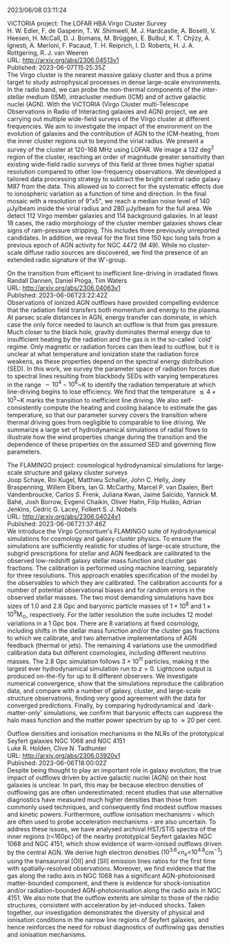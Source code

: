 2023/06/08 03:11:24  

ViCTORIA project: The LOFAR HBA Virgo Cluster Survey  
H. W. Edler, F. de Gasperin, T. W. Shimwell, M. J. Hardcastle, A. Boselli, V. Heesen, H. McCall, D. J. Bomans, M. Brüggen, E. Bulbul, K. T. Chŷzy, A. Ignesti, A. Merloni, F. Pacaud, T. H. Reiprich, I. D. Roberts, H. J. A. Rottgering, R. J. van Weeren  
URL: http://arxiv.org/abs/2306.04513v1  
Published: 2023-06-07T15:25:35Z  
  The Virgo cluster is the nearest massive galaxy cluster and thus a prime target to study astrophysical processes in dense large-scale environments. In the radio band, we can probe the non-thermal components of the inter-stellar medium (ISM), intracluster medium (ICM) and of active galactic nuclei (AGN). With the ViCTORIA (Virgo Cluster multi-Telescope Observations in Radio of Interacting galaxies and AGN) project, we are carrying out multiple wide-field surveys of the Virgo cluster at different frequencies. We aim to investigate the impact of the environment on the evolution of galaxies and the contribution of AGN to the ICM-heating, from the inner cluster regions out to beyond the virial radius. We present a survey of the cluster at 120-168 MHz using LOFAR. We image a 132 deg$^2$ region of the cluster, reaching an order of magnitude greater sensitivity than existing wide-field radio surveys of this field at three times higher spatial resolution compared to other low-frequency observations. We developed a tailored data processing strategy to subtract the bright central radio galaxy M87 from the data. This allowed us to correct for the systematic effects due to ionospheric variation as a function of time and direction. In the final mosaic with a resolution of 9"x5", we reach a median noise level of 140 ${\mu}$Jy/beam inside the virial radius and 280 ${\mu}$Jy/beam for the full area. We detect 112 Virgo member galaxies and 114 background galaxies. In at least 18 cases, the radio morphology of the cluster member galaxies shows clear signs of ram-pressure stripping. This includes three previously unreported candidates. In addition, we reveal for the first time 150 kpc long tails from a previous epoch of AGN activity for NGC 4472 (M 49). While no cluster-scale diffuse radio sources are discovered, we find the presence of an extended radio signature of the W$'$-group.   

On the transition from efficient to inefficient line-driving in
  irradiated flows  
Randall Dannen, Daniel Proga, Tim Waters  
URL: http://arxiv.org/abs/2306.04063v1  
Published: 2023-06-06T23:22:42Z  
  Observations of ionized AGN outflows have provided compelling evidence that the radiation field transfers both momentum and energy to the plasma. At parsec scale distances in AGN, energy transfer can dominate, in which case the only force needed to launch an outflow is that from gas pressure. Much closer to the black hole, gravity dominates thermal energy due to insufficient heating by the radiation and the gas is in the so-called `cold' regime. Only magnetic or radiation forces can then lead to outflow, but it is unclear at what temperature and ionization state the radiation force weakens, as these properties depend on the spectral energy distribution (SED). In this work, we survey the parameter space of radiation forces due to spectral lines resulting from blackbody SEDs with varying temperatures in the range $\sim 10^4 - 10^6$~K to identify the radiation temperature at which line-driving begins to lose efficiency. We find that the temperature $\lesssim4\times10^5$~K marks the transition to inefficient line driving. We also self-consistently compute the heating and cooling balance to estimate the gas temperature, so that our parameter survey covers the transition where thermal driving goes from negligible to comparable to line driving. We summarize a large set of hydrodynamical simulations of radial flows to illustrate how the wind properties change during the transition and the dependence of these properties on the assumed SED and governing flow parameters.   

The FLAMINGO project: cosmological hydrodynamical simulations for
  large-scale structure and galaxy cluster surveys  
Joop Schaye, Roi Kugel, Matthieu Schaller, John C. Helly, Joey Braspenning, Willem Elbers, Ian G. McCarthy, Marcel P. van Daalen, Bert Vandenbroucke, Carlos S. Frenk, Juliana Kwan, Jaime Salcido, Yannick M. Bahé, Josh Borrow, Evgenii Chaikin, Oliver Hahn, Filip Huško, Adrian Jenkins, Cedric G. Lacey, Folkert S. J. Nobels  
URL: http://arxiv.org/abs/2306.04024v1  
Published: 2023-06-06T21:37:46Z  
  We introduce the Virgo Consortium's FLAMINGO suite of hydrodynamical simulations for cosmology and galaxy cluster physics. To ensure the simulations are sufficiently realistic for studies of large-scale structure, the subgrid prescriptions for stellar and AGN feedback are calibrated to the observed low-redshift galaxy stellar mass function and cluster gas fractions. The calibration is performed using machine learning, separately for three resolutions. This approach enables specification of the model by the observables to which they are calibrated. The calibration accounts for a number of potential observational biases and for random errors in the observed stellar masses. The two most demanding simulations have box sizes of 1.0 and 2.8 Gpc and baryonic particle masses of $1\times10^8$ and $1\times10^9 \text{M}_\odot$, respectively. For the latter resolution the suite includes 12 model variations in a 1 Gpc box. There are 8 variations at fixed cosmology, including shifts in the stellar mass function and/or the cluster gas fractions to which we calibrate, and two alternative implementations of AGN feedback (thermal or jets). The remaining 4 variations use the unmodified calibration data but different cosmologies, including different neutrino masses. The 2.8 Gpc simulation follows $3\times10^{11}$ particles, making it the largest ever hydrodynamical simulation run to $z=0$. Lightcone output is produced on-the-fly for up to 8 different observers. We investigate numerical convergence, show that the simulations reproduce the calibration data, and compare with a number of galaxy, cluster, and large-scale structure observations, finding very good agreement with the data for converged predictions. Finally, by comparing hydrodynamical and `dark-matter-only' simulations, we confirm that baryonic effects can suppress the halo mass function and the matter power spectrum by up to $\approx20$ per cent.   

Outflow densities and ionisation mechanisms in the NLRs of the
  prototypical Seyfert galaxies NGC 1068 and NGC 4151  
Luke R. Holden, Clive N. Tadhunter  
URL: http://arxiv.org/abs/2306.03920v1  
Published: 2023-06-06T18:00:02Z  
  Despite being thought to play an important role in galaxy evolution, the true impact of outflows driven by active galactic nuclei (AGN) on their host galaxies is unclear. In part, this may be because electron densities of outflowing gas are often underestimated: recent studies that use alternative diagnostics have measured much higher densities than those from commonly used techniques, and consequently find modest outflow masses and kinetic powers. Furthermore, outflow ionisation mechanisms - which are often used to probe acceleration mechanisms - are also uncertain. To address these issues, we have analysed archival HST/STIS spectra of the inner regions (r&lt;160pc) of the nearby prototypical Seyfert galaxies NGC 1068 and NGC 4151, which show evidence of warm-ionised outflows driven by the central AGN. We derive high electron densities ($10^{3.6}$&lt;$n_e$&lt;$10^{4.8}$cm$^{-3}$) using the transauroral [OII] and [SII] emission lines ratios for the first time with spatially-resolved observations. Moreover, we find evidence that the gas along the radio axis in NGC 1068 has a significant AGN-photoionised matter-bounded component, and there is evidence for shock-ionisation and/or radiation-bounded AGN-photoionisation along the radio axis in NGC 4151. We also note that the outflow extents are similar to those of the radio structures, consistent with acceleration by jet-induced shocks. Taken together, our investigation demonstrates the diversity of physical and ionisation conditions in the narrow line regions of Seyfert galaxies, and hence reinforces the need for robust diagnostics of outflowing gas densities and ionisation mechanisms.   

